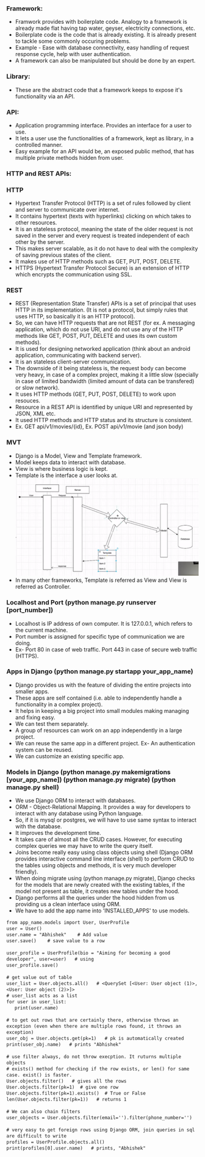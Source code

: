 ### Framework:
- Framwork provides with boilerplate code. Analogy to a framework is already made flat having tap water, geyser, electricity connections, etc.
- Boilerplate code is the code that is already existing. It is already present to tackle some commonly occuring problems.
- Example - Ease with database connectivity, easy handling of request response cycle, help with user authentication.
- A framework can also be manipulated but should be done by an expert.
### Library:
- These are the abstract code that a framework keeps to expose it's functionality via an API.
### API:
- Application programming interface. Provides an interface for a user to use.
- It lets a user use the functionalities of a framework, kept as library, in a controlled manner.
- Easy example for an API would be, an exposed public method, that has multiple private methods hidden from user.
### HTTP and REST APIs:
### HTTP
- Hypertext Transfer Protocol (HTTP) is a set of rules followed by client and server to communicate over internet.
- It contains hypertext (texts with hyperlinks) clicking on which takes to other resources.
- It is an stateless protocol, meaning the state of the older request is not saved in the server and every request is treated independent of each other by the server.
- This makes server scalable, as it do not have to deal with the complexity of saving previous states of the client.
- It makes use of HTTP methods such as GET, PUT, POST, DELETE.
- HTTPS (Hypertext Transfer Protocol Secure) is an extension of HTTP which encrypts the communication using SSL.
### REST
- REST (Representation State Transfer) APIs is a set of principal that uses HTTP in its implementation. (It is not a protocol, but simply rules that uses HTTP, so basically it is an HTTP protocol).
- So, we can have HTTP requests that are not REST (for ex. A messaging application, which do not use URI, and do not use any of the HTTP methods like GET, POST, PUT, DELETE and uses its own custom methods).
- It is used for designing networked application (think about an android application, communicating with backend server).
- It is an stateless client-server communication.
- The downside of it being stateless is, the request body can become very heavy, in case of a complex project, making it a little slow (specially in case of limited bandwidth (limited amount of data can be transfered) or slow network).
- It uses HTTP methods (GET, PUT, POST, DELETE) to work upon resouces.
- Resource in a REST API is identified by unique URI and represented by JSON, XML etc.
- It used HTTP methods and HTTP status and its structure is consistent.
- Ex. GET api/v1/movies/{id}, Ex. POST api/v1/movie (and json body)
### MVT
- Django is a Model, View and Template framework.
- Model keeps data to interact with database.
- View is where business logic is kept.
- Template is the interface a user looks at.
![Example Image](Django_MVT.png)
- In many other frameworks, Template is referred as View and View is referred as Controller.

### Localhost and Port (python manage.py runserver [port_number])
- Localhost is IP address of own computer. It is 127.0.0.1, which refers to the current machine.
- Port number is assigned for specific type of communication we are doing.
- Ex- Port 80 in case of web traffic. Port 443 in case of secure web traffic (HTTPS).

### Apps in Django  (python manage.py startapp your_app_name)
- Django provides us with the feature of dividing the entire projects into smaller apps.
- These apps are self contained (i.e. able to independently handle a functionality in a complex project).
- It helps in keeping a big project into small modules making managing and fixing easy.
- We can test them separately.
- A group of resources can work on an app independently in a large project.
- We can reuse the same app in a different project. Ex- An authentication system can be reused.
- We can customize an existing specific app.

### Models in Django (python manage.py makemigrations [your_app_name])  (python manage.py migrate)  (python manage.py shell)
- We use Django ORM to interact with databases.
- ORM - Object-Relational Mapping. It provides a way for developers to interact with any database using Python language.
- So, if it is mysql or postgres, we will have to use same syntax to interact with the database.
- It improves the development time.
- It takes care of almost all the CRUD cases. However, for executing complex queries we may have to write the query itself.
- Joins become really easy using class objects using shell (Django ORM provides interactive command line interface (shell) to perform CRUD to the tables using objects and methods, it is very much developer friendly).
- When doing migrate using (python manage.py migrate), Django checks for the models that are newly created with the existing tables, if the model not present as table, it creates new tables under the hood.
- Django performs all the queries under the hood hidden from us providing us a clean interface using ORM.
- We have to add the app name into 'INSTALLED_APPS' to use models.
```shell
from app_name.models import User, UserProfile
user = User()
user.name = "Abhishek"    # Add value
user.save()    # save value to a row

user_profile = UserProfile(bio = "Aiming for becoming a good developer", user=user)   # using
user_profile.save()

# get value out of table
user_list = User.objects.all()   # <QuerySet [<User: User object (1)>, <User: User object (2)>]>
# user_list acts as a list
for user in user_list:
   print(user.name)

# to get out rows that are certainly there, otherwise throws an exception (even when there are multiple rows found, it throws an exception)
user_obj = User.objects.get(pk=1)   # pk is automatically created
print(user_obj.name)   # prints "Abhishek"

# use filter always, do not throw execption. It ruturns multiple objects
# exists() method for checking if the row exists, or len() for same case. exist() is faster.
User.objects.filter()   # gives all the rows
User.objects.filter(pk=1)  # give one row
User.objects.filter(pk=1).exists()  # True or False
len(User.objects.filter(pk=1))   # returns 1

# We can also chain filters
user_objects = User.objects.filter(email='').filter(phone_number='')

# very easy to get foreign rows using Django ORM, join queries in sql are difficult to write
profiles = UserProfile.objects.all()
print(profiles[0].user.name)   # prints, "Abhishek"
```
